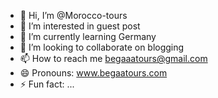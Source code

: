 - 👋 Hi, I’m @Morocco-tours
- 👀 I’m interested in guest post 
- 🌱 I’m currently learning Germany 
- 💞️ I’m looking to collaborate on blogging 
- 📫 How to reach me begaaatours@gmail.com 
- 😄 Pronouns: www.begaatours.com 
- ⚡ Fun fact: ...

<!---
Morocco-tours/Morocco-tours is a ✨ special ✨ repository because its `README.md` (this file) appears on your GitHub profile.
You can click the Preview link to take a look at your changes.
--->
